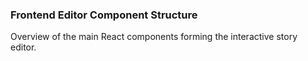 ### Frontend Editor Component Structure
Overview of the main React components forming the interactive story editor.
